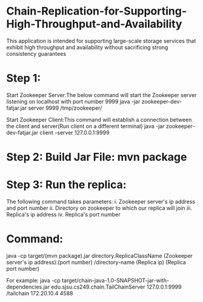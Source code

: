 # Chain-Replication-for-Supporting-High-Throughput-and-Availability
This application is intended for supporting large-scale storage services that exhibit high throughput and availability without sacrificing strong consistency guarantees


# Step 1: 
Start Zookeeper Server:The below command will start the Zookeeper server listening on localhost with port number 9999
java -jar zookeeper-dev-fatjar.jar server 9999 /tmp/zookeeper/

Start Zookeeper Client:This command will establish a connection between the client and server(Run client on a different terminal)
java -jar zookeeper-dev-fatjar.jar client -server 127.0.0.1:9999


# Step 2: Build Jar File: mvn package


# Step 3: Run the replica:
The following command takes parameters:
i. Zookeeper server's ip address and port number
ii. Directory on zookeeper to which our replica will join
iii. Replica's ip address
iv. Replica's port number

# Command:
java -cp    target/(mvn package).jar    directory.ReplicaClassName    (Zookeeper server's ip address):(port number)   /directory-name   (Replica ip)    (Replica port number)  

For example:
java -cp    target/chain-java-1.0-SNAPSHOT-jar-with-dependencies.jar    edu.sjsu.cs249.chain.TailChainServer    127.0.0.1:9999  /tailchain    172.20.10.4 4588
